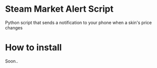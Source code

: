 # Steam Market Alert Script
Python script that sends a notification to your phone when a skin's price changes

# How to install
Soon..
